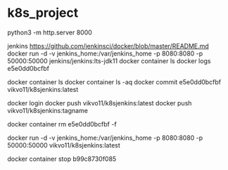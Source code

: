 # k8s_project

python3 -m http.server 8000


jenkins
https://github.com/jenkinsci/docker/blob/master/README.md
docker run -d -v jenkins_home:/var/jenkins_home -p 8080:8080 -p 50000:50000 jenkins/jenkins:lts-jdk11
docker container ls
docker logs e5e0dd0bcfbf

docker container ls
docker container ls -aq
docker commit e5e0dd0bcfbf vikvo11/k8sjenkins:latest

docker login
docker push vikvo11/k8sjenkins:latest
docker push vikvo11/k8sjenkins:tagname

docker container rm e5e0dd0bcfbf -f

docker run -d -v jenkins_home:/var/jenkins_home -p 8080:8080 -p 50000:50000 vikvo11/k8sjenkins:latest

docker container stop b99c8730f085

